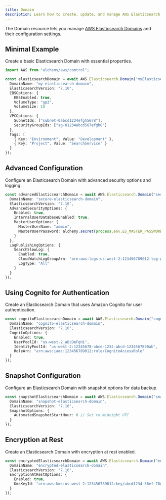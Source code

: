 ```yaml
---
title: Domain
description: Learn how to create, update, and manage AWS Elasticsearch Domains using Alchemy Cloud Control.
---
```


The Domain resource lets you manage [AWS Elasticsearch Domains](https://docs.aws.amazon.com/elasticsearch/latest/userguide/) and their configuration settings.

## Minimal Example

Create a basic Elasticsearch Domain with essential properties.

```ts
import AWS from "alchemy/aws/control";

const elasticsearchDomain = await AWS.Elasticsearch.Domain("myElasticsearchDomain", {
  DomainName: "my-elasticsearch-domain",
  ElasticsearchVersion: "7.10",
  EBSOptions: {
    EBSEnabled: true,
    VolumeType: "gp2",
    VolumeSize: 10
  },
  VPCOptions: {
    SubnetIds: ["subnet-0abcd1234efgh5678"],
    SecurityGroupIds: ["sg-01234abcd567efgh8"]
  },
  Tags: [
    { Key: "Environment", Value: "Development" },
    { Key: "Project", Value: "SearchService" }
  ]
});
```

## Advanced Configuration

Configure an Elasticsearch Domain with advanced security options and logging.

```ts
const advancedElasticsearchDomain = await AWS.Elasticsearch.Domain("secureElasticsearchDomain", {
  DomainName: "secure-elasticsearch-domain",
  ElasticsearchVersion: "7.10",
  AdvancedSecurityOptions: {
    Enabled: true,
    InternalUserDatabaseEnabled: true,
    MasterUserOptions: {
      MasterUserName: "admin",
      MasterUserPassword: alchemy.secret(process.env.ES_MASTER_PASSWORD!)
    }
  },
  LogPublishingOptions: {
    SearchSlowLog: {
      Enabled: true,
      CloudWatchLogGroupArn: "arn:aws:logs:us-west-2:123456789012:log-group:/aws/elasticsearch/my-slow-log",
      LogType: "All"
    }
  }
});
```

## Using Cognito for Authentication

Create an Elasticsearch Domain that uses Amazon Cognito for user authentication.

```ts
const cognitoElasticsearchDomain = await AWS.Elasticsearch.Domain("cognitoElasticsearchDomain", {
  DomainName: "cognito-elasticsearch-domain",
  ElasticsearchVersion: "7.10",
  CognitoOptions: {
    Enabled: true,
    UserPoolId: "us-west-2_aBcDeFgHi",
    IdentityPoolId: "us-west-2:12345678-abcd-1234-abcd-1234567890ab",
    RoleArn: "arn:aws:iam::123456789012:role/CognitoAccessRole"
  }
});
```

## Snapshot Configuration

Configure an Elasticsearch Domain with snapshot options for data backup.

```ts
const snapshotElasticsearchDomain = await AWS.Elasticsearch.Domain("snapshotElasticsearchDomain", {
  DomainName: "snapshot-elasticsearch-domain",
  ElasticsearchVersion: "7.10",
  SnapshotOptions: {
    AutomatedSnapshotStartHour: 0 // Set to midnight UTC
  }
});
```

## Encryption at Rest

Create an Elasticsearch Domain with encryption at rest enabled.

```ts
const encryptedElasticsearchDomain = await AWS.Elasticsearch.Domain("encryptedElasticsearchDomain", {
  DomainName: "encrypted-elasticsearch-domain",
  ElasticsearchVersion: "7.10",
  EncryptionAtRestOptions: {
    Enabled: true,
    KmsKeyId: "arn:aws:kms:us-west-2:123456789012:key/abcd1234-56ef-78gh-90ij-klmnopqrst"
  }
});
```